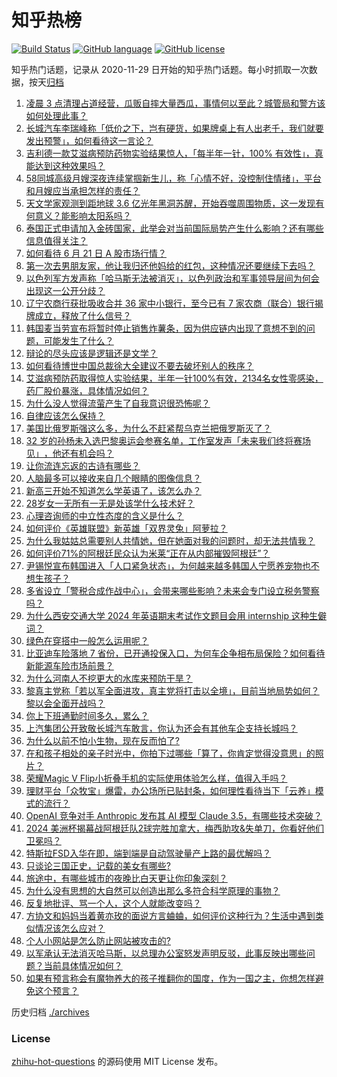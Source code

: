 # 知乎热榜
[![Build Status](https://github.com/ToWeLong/zhihu-hot-questions/workflows/CI/badge.svg)](https://github.com/ToWeLong/zhihu-hot-questions/actions)
[![GitHub language](https://img.shields.io/badge/language-golang-orange.svg)](https://golang.org/)
[![GitHub license](https://img.shields.io/github/license/ToWeLong/zhihu-hot-questions)](https://github.com/ToWeLong/zhihu-hot-questions/blob/main/LICENSE)

知乎热门话题，记录从 2020-11-29 日开始的知乎热门话题。每小时抓取一次数据，按天[归档](./archives)

<!-- BEGIN -->

1. [凌晨 3 点清理占道经营，瓜贩自摔大量西瓜，事情何以至此？城管局和警方该如何处理此事？](https://www.zhihu.com/question/659396531)
1. [长城汽车李瑞峰称「低价之下，岂有硬货，如果牌桌上有人出老千，我们就要发出预警」，如何看待这一言论？](https://www.zhihu.com/question/659453902)
1. [吉利德一款艾滋病预防药物实验结果惊人，「每半年一针，100% 有效性」，真能达到这种效果吗？](https://www.zhihu.com/question/659484573)
1. [58同城高级月嫂深夜连续掌掴新生儿，称「心情不好，没控制住情绪」，平台和月嫂应当承担怎样的责任？](https://www.zhihu.com/question/659424367)
1. [天文学家观测到距地球 3.6 亿光年黑洞苏醒，开始吞噬周围物质，这一发现有何意义？能影响太阳系吗？](https://www.zhihu.com/question/659419276)
1. [泰国正式申请加入金砖国家，此举会对当前国际局势产生什么影响？还有哪些信息值得关注？](https://www.zhihu.com/question/659487531)
1. [如何看待 6 月 21 日 A 股市场行情？](https://www.zhihu.com/question/659484090)
1. [第一次去男朋友家，他让我归还他妈给的红包，这种情况还要继续下去吗？](https://www.zhihu.com/question/658978701)
1. [以色列军方发声称「哈马斯无法被消灭」，以色列政治和军事领导层间为何会出现这一公开分歧？](https://www.zhihu.com/question/659418505)
1. [辽宁农商行获批吸收合并 36 家中小银行，至今已有 7 家农商（联合）银行揭牌成立，释放了什么信号？](https://www.zhihu.com/question/659442811)
1. [韩国麦当劳宣布将暂时停止销售炸薯条，因为供应链内出现了意想不到的问题，可能发生了什么？](https://www.zhihu.com/question/659429236)
1. [辩论的尽头应该是逻辑还是文学？](https://www.zhihu.com/question/658706619)
1. [如何看待博世中国总裁徐大全建议不要去破坏别人的秩序？](https://www.zhihu.com/question/659309873)
1. [艾滋病预防药取得惊人实验结果，半年一针100%有效，2134名女性零感染，药厂股价暴涨，具体情况如何？](https://www.zhihu.com/question/659485039)
1. [为什么没人觉得流萤产生了自我意识很恐怖呢？](https://www.zhihu.com/question/659367236)
1. [自律应该怎么保持？](https://www.zhihu.com/question/659080153)
1. [美国比俄罗斯强这么多，为什么不赶紧帮乌克兰把俄罗斯灭了？](https://www.zhihu.com/question/658569604)
1. [32 岁的孙杨未入选巴黎奥运会参赛名单，工作室发声「未来我们终将赛场见」 ​​​，他还有机会吗？](https://www.zhihu.com/question/659341535)
1. [让你流连忘返的古诗有哪些？](https://www.zhihu.com/question/659457750)
1. [人脑最多可以接收来自几个眼睛的图像信息？](https://www.zhihu.com/question/659303621)
1. [新高三开始不知道怎么学英语了，该怎么办？](https://www.zhihu.com/question/659359299)
1. [28岁女一无所有一无是处该学什么技术好？](https://www.zhihu.com/question/653309791)
1. [心理咨询师的中立性态度的含义是什么？](https://www.zhihu.com/question/656545763)
1. [如何评价《英雄联盟》新英雄「双界灵兔」阿萝拉？](https://www.zhihu.com/question/659392891)
1. [为什么我姑姑总需要别人共情她，但在她面对我的问题时，却无法共情我？](https://www.zhihu.com/question/659303204)
1. [如何评价71%的阿根廷民众认为米莱“正在从内部摧毁阿根廷”？](https://www.zhihu.com/question/659245052)
1. [尹锡悦宣布韩国进入「人口紧急状态」，为何越来越多韩国人宁愿养宠物也不想生孩子？](https://www.zhihu.com/question/659409084)
1. [多省设立「警税合成作战中心」，会带来哪些影响？未来会专门设立税务警察吗？](https://www.zhihu.com/question/659447736)
1. [为什么西安交通大学 2024 年英语期末考试作文题目会用 internship 这种生僻词？](https://www.zhihu.com/question/659189308)
1. [绿色在穿搭中一般怎么运用呢？](https://www.zhihu.com/question/657547529)
1. [比亚迪车险落地 7 省份，已开通投保入口，为何车企争相布局保险？如何看待新能源车险市场前景？](https://www.zhihu.com/question/659485045)
1. [为什么河南人不挖更大的水库来预防干旱？](https://www.zhihu.com/question/658976757)
1. [黎真主党称「若以军全面进攻，真主党将打击以全境」，目前当地局势如何？黎以会全面开战吗？](https://www.zhihu.com/question/659399806)
1. [你上下班通勤时间多久，累么？](https://www.zhihu.com/question/653977338)
1. [上汽集团公开致敬长城汽车敢言，你认为还会有其他车企支持长城吗？](https://www.zhihu.com/question/659442588)
1. [为什么以前不怕小生物，现在反而怕了?](https://www.zhihu.com/question/659454275)
1. [在和孩子相处的亲子时光中，你拍下过哪些「算了，你肯定觉得没意思」的照片？](https://www.zhihu.com/question/659415288)
1. [荣耀Magic V Flip小折叠手机的实际使用体验怎么样，值得入手吗？](https://www.zhihu.com/question/659409447)
1. [理财平台「众牧宝」爆雷，办公场所已贴封条，如何理性看待当下「云养」模式的流行？](https://www.zhihu.com/question/659399377)
1. [OpenAI 竞争对手 Anthropic 发布其 AI 模型 Claude 3.5，有哪些技术突破？](https://www.zhihu.com/question/659458308)
1. [2024 美洲杯揭幕战阿根廷队2球完胜加拿大，梅西助攻&失单刀，你看好他们卫冕吗？](https://www.zhihu.com/question/659402537)
1. [特斯拉FSD入华在即，端到端是自动驾驶量产上路的最优解吗？](https://www.zhihu.com/question/658722229)
1. [只谈论三国正史，记载的美女有哪些?](https://www.zhihu.com/question/655497797)
1. [旅途中，有哪些城市的夜晚比白天更让你印象深刻？](https://www.zhihu.com/question/659404260)
1. [为什么没有思想的大自然可以创造出那么多符合科学原理的事物？](https://www.zhihu.com/question/659453448)
1. [反复地批评、骂一个人，这个人就能改变吗？](https://www.zhihu.com/question/657778197)
1. [方协文和妈妈当着黄亦玫的面说方言蛐蛐，如何评价这种行为？生活中遇到类似情况该怎么应对？](https://www.zhihu.com/question/659342068)
1. [个人小网站是怎么防止网站被攻击的?](https://www.zhihu.com/question/558788111)
1. [以军承认无法消灭哈马斯，以总理办公室怒发声明反驳，此事反映出哪些问题？当前具体情况如何？](https://www.zhihu.com/question/659419683)
1. [如果有预言称会有魔物养大的孩子推翻你的国度，作为一国之主，你想怎样避免这个预言？](https://www.zhihu.com/question/658400400)

<!-- END -->

历史归档 [./archives](./archives)


### License
[zhihu-hot-questions](https://github.com/towelong/zhihu-hot-questions) 的源码使用 MIT License 发布。